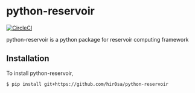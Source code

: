 # python-reservoir
[![CircleCI](https://circleci.com/gh/hir0sa/python-reservoir.svg?style=svg&circle-token=6244e44702194595243f18484d91444c207cbab2)](https://circleci.com/gh/hir0sa/python-reservoir)

python-reservoir is a python package for reservoir computing framework 


## Installation

To install python-reservoir,
```
$ pip install git+https://github.com/hir0sa/python-reservoir
````
